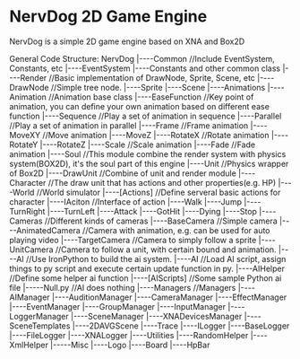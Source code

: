 NervDog 2D Game Engine
===================
NervDog is a simple 2D game engine based on XNA and Box2D

General Code Structure:
  NervDog
    |----Common           //Include EventSystem, Constants, etc
          |----EventSystem
          |----Constants and other common class
    |----Render           //Basic implementation of DrawNode, Sprite, Scene, etc
          |----DrawNode   //Simple tree node.
          |----Sprite
          |----Scene
    |----Animations
          |----Animation  //Animation base class
          |----EaseFunction   //Key point of animation, you can define your own animation based on different ease function
          |----Sequence   //Play a set of animation in sequence
          |----Parallel   //Play a set of animation in parallel
          |----Frame      //Frame animation
          |----MoveXY     //Move animation
          |----MoveZ
          |----RotateX    //Rotate animation
          |----RotateY
          |----RotateZ
          |----Scale      //Scale animation
          |----Fade       //Fade animation
    |----Soul             //This module combine the render system with physics system(BOX2D), it's the soul part of this engine
          |----Unit       //Physics wrapper of Box2D
          |----DrawUnit   //Combine of unit and render module
          |----Character  //The draw unit that has actions and other properties(e.g. HP)
          |----World      //World simulator
          |----[Actions]    //Define serveral basic actions for character
                |----IAciton  //Interface of action
                |----Walk
                |----Jump
                |----TurnRight
                |----TurnLeft
                |----Attack
                |----GotHit
                |----Dying
                |----Stop
    |----Cameras          //Different kinds of cameras
          |----BaseCamera     //Simple camera
          |----AnimatedCamera //Camera with animation, e.g. can be used for auto playing video
          |----TargetCamera   //Camera to simply follow a sprite
          |----UnitCamera     //Camera to follow a unit, with certain bound and animation.
    |----AI               //Use IronPython to build the ai system.
          |----AI         //Load AI script, assign things to py script and execute certain update function in py.
          |----AIHelper   //Define some helper ai function
          |----[AIScripts]  //Some sample Python ai file
                |-----Null.py   //AI does nothing
    |----Managers         //Managers
          |----AIManager
          |----AuditionManager
          |----CameraManager
          |----EffectManager
          |----EventManager
          |----GroupManager
          |----InputManager
          |----LoggerManager
          |----SceneManager
          |----XNADevicesManager
    |----SceneTemplates
          |----2DAVGScene
    |----Trace
          |----ILogger
          |----BaseLogger
          |----FileLogger
          |----XNALogger
    |----Utilities
          |----RandomHelper
          |----XmlHelper
    |-----Misc
          |----Logo
          |----Board
          |----HpBar

